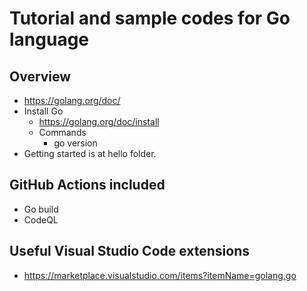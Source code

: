 # Tutorial and sample codes for Go language

## Overview

- https://golang.org/doc/
- Install Go
   - https://golang.org/doc/install
   - Commands
      - go version
- Getting started is at hello folder.

## GitHub Actions included

- Go build
- CodeQL

## Useful Visual Studio Code extensions

- https://marketplace.visualstudio.com/items?itemName=golang.go




